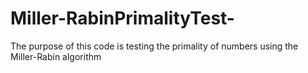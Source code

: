 # Miller-RabinPrimalityTest-
The purpose of this code is  testing the primality of numbers using the Miller-Rabin algorithm
